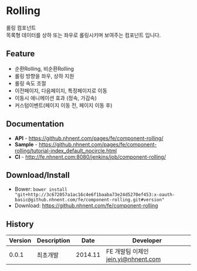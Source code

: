 Rolling
======================
롤링 컴포넌트<br>
목록형 데이터를 상하 또는 좌우로 롤링시키며 보여주는 컴포넌트 입니다.

## Feature
* 순환Rolling, 비순환Rolling
* 롤링 방향을 좌우, 상하 지원
* 롤링 속도 조절
* 이전페이지, 다음페이지, 특정페이지로 이동
* 이동시 애니메이션 효과 (정속, 가감속)
* 커스텀이벤트(페이지 이동 전, 페이지 이동 후)


## Documentation
* **API** - https://github.nhnent.com/pages/fe/component-rolling/
* **Sample** - https://github.nhnent.com/pages/fe/component-rolling/tutorial-index_default_nocircle.html
* **CI** - http://fe.nhnent.com:8080/jenkins/job/component-rolling/

## Download/Install
* Bower: `bower install "git+http://3c672057a1ac16c4e6f1baaba73e24d5270ef453:x-oauth-basic@github.nhnent.com/fe/component-rolling.git#version"`
* Download: https://github.nhnent.com/fe/component-rolling

## History
| Version | Description | Date | Developer |
| ---- | ---- | ---- | ---- |
| 0.0.1 | 최초개발 | 2014.11 | FE 개발팀 이제인 <jein.yi@nhnent.com> |




